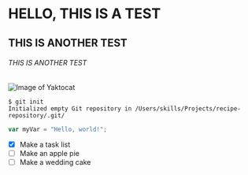 # HELLO, THIS IS A  TEST
## THIS IS ANOTHER TEST
###### THIS IS ANOTHER TEST



![Image of Yaktocat](https://octodex.github.com/images/yaktocat.png)

```
$ git init
Initialized empty Git repository in /Users/skills/Projects/recipe-repository/.git/
```

``` javascript
var myVar = "Hello, world!";
```

- [x] Make a task list
- [ ] Make an apple pie
- [ ] Make a wedding cake
